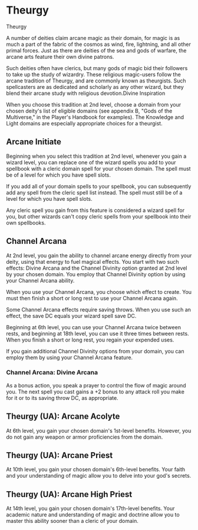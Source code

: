 # Theurgy

Theurgy

A number of deities claim arcane magic as their domain, for magic is as much a part of the fabric of the cosmos as wind, fire, lightning, and all other primal forces. Just as there are deities of the sea and gods of warfare, the arcane arts feature their own divine patrons.

Such deities often have clerics, but many gods of magic bid their followers to take up the study of wizardry. These religious magic-users follow the arcane tradition of Theurgy, and are commonly known as theurgists. Such spellcasters are as dedicated and scholarly as any other wizard, but they blend their arcane study with religious devotion.Divine Inspiration

When you choose this tradition at 2nd level, choose a domain from your chosen deity's list of eligible domains \(see appendix B, "Gods of the Multiverse," in the Player's Handbook for examples\). The Knowledge and Light domains are especially appropriate choices for a theurgist.

## Arcane Initiate

Beginning when you select this tradition at 2nd level, whenever you gain a wizard level, you can replace one of the wizard spells you add to your spellbook with a cleric domain spell for your chosen domain. The spell must be of a level for which you have spell slots.

If you add all of your domain spells to your spellbook, you can subsequently add any spell from the cleric spell list instead. The spell must still be of a level for which you have spell slots.

Any cleric spell you gain from this feature is considered a wizard spell for you, but other wizards can't copy cleric spells from your spellbook into their own spellbooks.

## Channel Arcana

At 2nd level, you gain the ability to channel arcane energy directly from your deity, using that energy to fuel magical effects. You start with two such effects: Divine Arcana and the Channel Divinity option granted at 2nd level by your chosen domain. You employ that Channel Divinity option by using your Channel Arcana ability.

When you use your Channel Arcana, you choose which effect to create. You must then finish a short or long rest to use your Channel Arcana again.

Some Channel Arcana effects require saving throws. When you use such an effect, the save DC equals your wizard spell save DC.

Beginning at 6th level, you can use your Channel Arcana twice between rests, and beginning at 18th level, you can use it three times between rests. When you finish a short or long rest, you regain your expended uses.

If you gain additional Channel Divinity options from your domain, you can employ them by using your Channel Arcana feature.

### Channel Arcana: Divine Arcana

As a bonus action, you speak a prayer to control the flow of magic around you. The next spell you cast gains a +2 bonus to any attack roll you make for it or to its saving throw DC, as appropriate.

## Theurgy \(UA\): Arcane Acolyte

At 6th level, you gain your chosen domain's 1st-level benefits. However, you do not gain any weapon or armor proficiencies from the domain.

## Theurgy \(UA\): Arcane Priest

At 10th level, you gain your chosen domain's 6th-level benefits. Your faith and your understanding of magic allow you to delve into your god's secrets.

## Theurgy \(UA\): Arcane High Priest

At 14th level, you gain your chosen domain's 17th-level benefits. Your academic nature and understanding of magic and doctrine allow you to master this ability sooner than a cleric of your domain.

